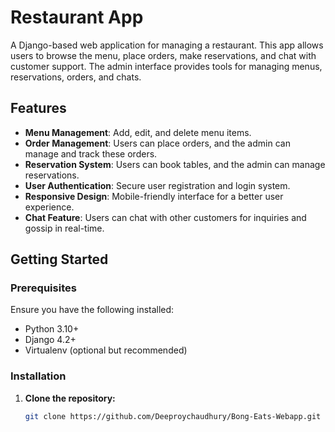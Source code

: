 # Restaurant App

A Django-based web application for managing a restaurant. This app allows users to browse the menu, place orders, make reservations, and chat with customer support. The admin interface provides tools for managing menus, reservations, orders, and chats.

## Features

- **Menu Management**: Add, edit, and delete menu items.
- **Order Management**: Users can place orders, and the admin can manage and track these orders.
- **Reservation System**: Users can book tables, and the admin can manage reservations.
- **User Authentication**: Secure user registration and login system.
- **Responsive Design**: Mobile-friendly interface for a better user experience.
- **Chat Feature**: Users can chat with other customers for inquiries and gossip in real-time.

## Getting Started

### Prerequisites

Ensure you have the following installed:

- Python 3.10+
- Django 4.2+
- Virtualenv (optional but recommended)

### Installation

1. **Clone the repository:**

   ```bash
   git clone https://github.com/Deeproychaudhury/Bong-Eats-Webapp.git
   
